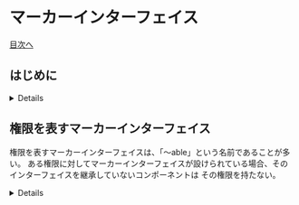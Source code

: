 # マーカーインターフェイス
[目次へ](./index.md)

## はじめに

<details>
<summery>はじめに</summery>

コンポーネントの権限を明確にする、あるいは素性を忘れた時にコンポーネントの役割を把握しやすくするために
マーカーインターフェイスを使用する。

</details>

## 権限を表すマーカーインターフェイス

権限を表すマーカーインターフェイスは、「～able」という名前であることが多い。
ある権限に対してマーカーインターフェイスが設けられている場合、そのインターフェイスを継承していないコンポーネントは
その権限を持たない。

<details>
<summery>権限を表すマーカーインターフェイスの一覧</summery>

### [イベントシステム](event_system.md)に関するもの
IEventCallable
:

</details>